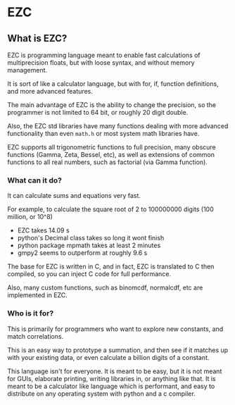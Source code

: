 # EZC

## What is EZC?

EZC is programming language meant to enable fast calculations of multiprecision floats, but with loose syntax, and without memory management.

It is sort of like a calculator language, but with for, if, function definitions, and more advanced features.

The main advantage of EZC is the ability to change the precision, so the programmer is not limited to 64 bit, or roughly 20 digit double.

Also, the EZC std libraries have many functions dealing with more advanced functionality than even `math.h` or most system math libraries have.

EZC supports all trigonometric functions to full precision, many obscure functions (Gamma, Zeta, Bessel, etc), as well as extensions of common functions to all real numbers, such as factorial (via Gamma function).


### What can it do?

It can calculate sums and equations very fast.

For example, to calculate the square root of 2 to 100000000 digits (100 million, or 10^8)

 * EZC takes 14.09 s
 * python's Decimal class takes so long it wont finish
 * python package mpmath takes at least 2 minutes
 * gmpy2 seems to outperform at roughly 9.6 s

The base for EZC is written in C, and in fact, EZC is translated to C then compiled, so you can inject C code for full performance.

Also, many custom functions, such as binomcdf, normalcdf, etc are implemented in EZC.


### Who is it for?

This is primarily for programmers who want to explore new constants, and match correlations.

This is an easy way to prototype a summation, and then see if it matches up with your existing data, or even calculate a billion digits of a constant.

This language isn't for everyone. It is meant to be easy, but it is not meant for GUIs, elaborate printing, writing libraries in, or anything like that. It is meant to be a calculator like language which is performant, and easy to distribute on any operating system with python and a c compiler.

